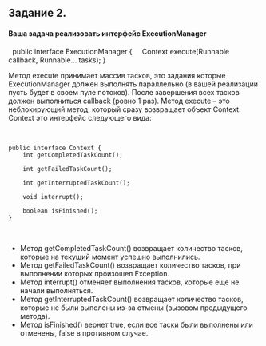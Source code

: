 ## Задание 2.
#### Ваша задача реализовать интерфейс ExecutionManager
 
public interface ExecutionManager {
    Context execute(Runnable callback, Runnable... tasks);
}
 

Метод execute принимает массив тасков, это задания которые ExecutionManager должен выполнять параллельно (в вашей реализации пусть будет в своем пуле потоков). После завершения всех тасков должен выполниться callback (ровно 1 раз). Метод execute – это неблокирующий метод, который сразу возвращает объект Context. Context это интерфейс следующего вида:

 
```
public interface Context {
    int getCompletedTaskCount();
 
    int getFailedTaskCount();
 
    int getInterruptedTaskCount();
 
    void interrupt();
 
    boolean isFinished();
} 
```
 
* Метод getCompletedTaskCount() возвращает количество тасков, которые на текущий момент успешно выполнились.
* Метод getFailedTaskCount() возвращает количество тасков, при выполнении которых произошел Exception.
* Метод interrupt() отменяет выполнения тасков, которые еще не начали выполняться.
* Метод getInterruptedTaskCount() возвращает количество тасков, которые не были выполены из-за отмены (вызовом предыдущего метода).
* Метод isFinished() вернет true, если все таски были выполнены или отменены, false в противном случае.  
